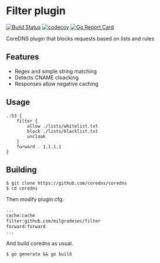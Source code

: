 # Filter plugin

[![Build Status](https://travis-ci.org/milgradesec/filter.svg?branch=master)](https://travis-ci.org/milgradesec/filter)
[![codecov](https://codecov.io/gh/milgradesec/filter/branch/master/graph/badge.svg)](https://codecov.io/gh/milgradesec/filter)
[![Go Report Card](https://goreportcard.com/badge/github.com/milgradesec/filter)](https://goreportcard.com/report/github.com/milgradesec/filter)

CoreDNS plugin that blocks requests based on lists and rules

## Features

* Regex and simple string matching
* Detects CNAME cloacking
* Responses allow negative caching

## Usage

~~~ corefile
.:53 {
    filter {
        allow ./lists/whitelist.txt
        block ./lists/blacklist.txt
        uncloak
    }
    forward . 1.1.1.1
}
~~~

## Building

~~~
$ git clone https://github.com/coredns/coredns
$ cd coredns
~~~

Then modify plugin.cfg.

~~~ txt
...
cache:cache
filter:github.com/milgradesec/filter
forward:forward
...
~~~

And build coredns as usual.

~~~
$ go generate && go build
~~~
